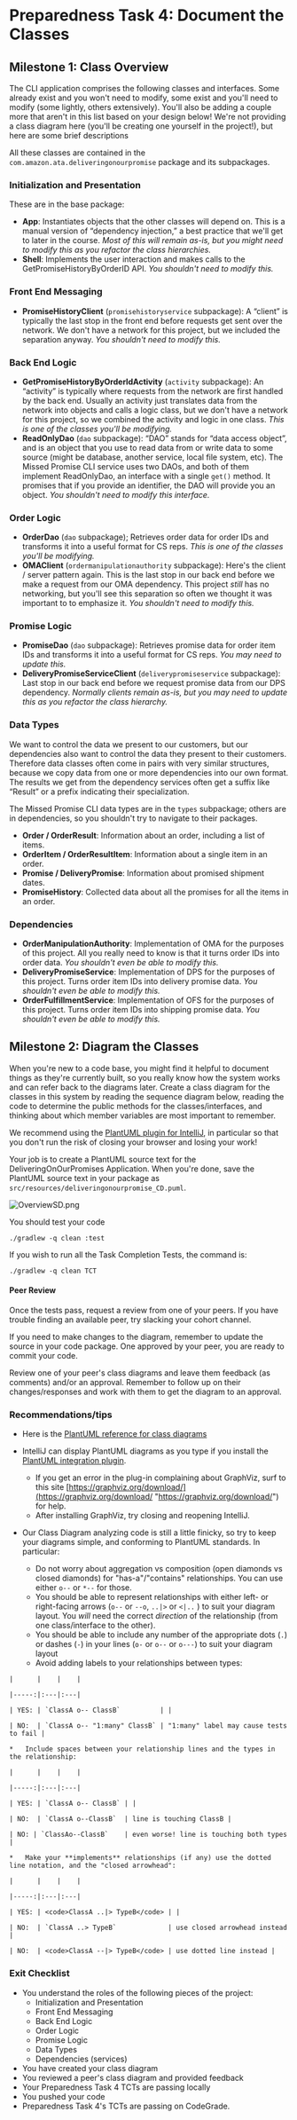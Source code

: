 Preparedness Task 4: Document the Classes
==

Milestone 1: Class Overview
---------------------------

The CLI application comprises the following classes and interfaces. Some already exist and you won't need to modify, some exist and you'll need to modify (some lightly, others extensively). You'll also be adding a couple more that aren't in this list based on your design below! We're not providing a class diagram here (you'll be creating one yourself in the project!), but here are some brief descriptions

All these classes are contained in the `com.amazon.ata.deliveringonourpromise` package and its subpackages.

### Initialization and Presentation

These are in the base package:

*   **App**: Instantiates objects that the other classes will depend on. This is a manual version of “dependency injection,” a best practice that we'll get to later in the course. _Most of this will remain as-is, but you might need to modify this as you refactor the class hierarchies._
*   **Shell**: Implements the user interaction and makes calls to the GetPromiseHistoryByOrderID API. _You shouldn't need to modify this._

### Front End Messaging

*   **PromiseHistoryClient** (`promisehistoryservice` subpackage): A “client” is typically the last stop in the front end before requests get sent over the network. We don't have a network for this project, but we included the separation anyway. _You shouldn't need to modify this._

### Back End Logic

*   **GetPromiseHistoryByOrderIdActivity** (`activity` subpackage): An “activity” is typically where requests from the network are first handled by the back end. Usually an activity just translates data from the network into objects and calls a logic class, but we don't have a network for this project, so we combined the activity and logic in one class. _This is one of the classes you'll be modifying._
*   **ReadOnlyDao** (`dao` subpackage): “DAO” stands for “data access object”, and is an object that you use to read data from or write data to some source (might be database, another service, local file system, etc). The Missed Promise CLI service uses two DAOs, and both of them implement ReadOnlyDao, an interface with a single `get()` method. It promises that if you provide an identifier, the DAO will provide you an object. _You shouldn't need to modify this interface._

### Order Logic

*   **OrderDao** (`dao` subpackage); Retrieves order data for order IDs and transforms it into a useful format for CS reps. _This is one of the classes you'll be modifying._
*   **OMAClient** (`ordermanipulationauthority` subpackage): Here's the client / server pattern again. This is the last stop in our back end before we make a request from our OMA dependency. This project _still_ has no networking, but you'll see this separation so often we thought it was important to to emphasize it. _You shouldn't need to modify this._

### Promise Logic

*   **PromiseDao** (`dao` subpackage): Retrieves promise data for order item IDs and transforms it into a useful format for CS reps. _You may need to update this._
*   **DeliveryPromiseServiceClient** (`deliverypromiseservice` subpackage): Last stop in our back end before we request promise data from our DPS dependency. _Normally clients remain as-is, but you may need to update this as you refactor the class hierarchy._

### Data Types

We want to control the data we present to our customers, but our dependencies also want to control the data they present to their customers. Therefore data classes often come in pairs with very similar structures, because we copy data from one or more dependencies into our own format. The results we get from the dependency services often get a suffix like “Result” or a prefix indicating their specialization.

The Missed Promise CLI data types are in the `types` subpackage; others are in dependencies, so you shouldn't try to navigate to their packages.

*   **Order / OrderResult**: Information about an order, including a list of items.
*   **OrderItem / OrderResultItem**: Information about a single item in an order.
*   **Promise / DeliveryPromise**: Information about promised shipment dates.
*   **PromiseHistory**: Collected data about all the promises for all the items in an order.

### Dependencies

*   **OrderManipulationAuthority**: Implementation of OMA for the purposes of this project. All you really need to know is that it turns order IDs into order data. _You shouldn't even be able to modify this._
*   **DeliveryPromiseService**: Implementation of DPS for the purposes of this project. Turns order item IDs into delivery promise data. _You shouldn't even be able to modify this._
*   **OrderFulfillmentService**: Implementation of OFS for the purposes of this project. Turns order item IDs into shipping promise data. _You shouldn't even be able to modify this._

Milestone 2: Diagram the Classes
--------------------------------

When you're new to a code base, you might find it helpful to document things as they're currently built, so you really know how the system works and can refer back to the diagrams later. Create a class diagram for the classes in this system by reading the sequence diagram below, reading the code to determine the public methods for the classes/interfaces, and thinking about which member variables are most important to remember.

We recommend using the [PlantUML plugin for IntelliJ](https://plugins.jetbrains.com/plugin/7017-plantuml-integration "https://plugins.jetbrains.com/plugin/7017-plantuml-integration"), in particular so that you don't run the risk of closing your browser and losing your work!

Your job is to create a PlantUML source text for the DeliveringOnOurPromises Application. When you're done, save the PlantUML source text in your package as `src/resources/deliveringonourpromise_CD.puml`.

![OverviewSD.png](https://lambdaschool.instructure.com/courses/1097/files/342073/preview)

You should test your code

    ./gradlew -q clean :test 

If you wish to run all the Task Completion Tests, the command is:

    ./gradlew -q clean TCT

#### Peer Review

Once the tests pass, request a review from one of your peers. If you have trouble finding an available peer, try slacking your cohort channel.

If you need to make changes to the diagram, remember to update the source in your code package. One approved by your peer, you are ready to commit your code.

Review one of your peer's class diagrams and leave them feedback (as comments) and/or an approval. Remember to follow up on their changes/responses and work with them to get the diagram to an approval.

### Recommendations/tips

*   Here is the [PlantUML reference for class diagrams](http://wiki.plantuml.net/site/class-diagram "http://wiki.plantuml.net/site/class-diagram")
    
*   IntelliJ can display PlantUML diagrams as you type if you install the [PlantUML integration plugin](https://plugins.jetbrains.com/plugin/7017-plantuml-integration "https://plugins.jetbrains.com/plugin/7017-plantuml-integration").
    
    *   If you get an error in the plug-in complaining about GraphViz, surf to this site [https://graphviz.org/download/](https://graphviz.org/download/ "https://graphviz.org/download/") for help.
    *   After installing GraphViz, try closing and reopening IntelliJ.
*   Our Class Diagram analyzing code is still a little finicky, so try to keep your diagrams simple, and conforming to PlantUML standards. In particular:
    
    *   Do not worry about aggregation vs composition (open diamonds vs closed diamonds) for "has-a"/"contains" relationships. You can use either `o--` or `*--` for those.
    *   You should be able to represent relationships with either left- or right-facing arrows (`o--` or `--o`, `..|>` or `<|..` ) to suit your diagram layout. You _will_ need the correct _direction_ of the relationship (from one class/interface to the other).
    *   You should be able to include any number of the appropriate dots (`.`) or dashes (`-`) in your lines (`o-` or `o--` or `o---`) to suit your diagram layout
    *   Avoid adding labels to your relationships between types:
```
|      |    |    |

|-----:|:---|:---|

| YES: | `ClassA o-- ClassB`          | |

| NO:  | `ClassA o-- "1:many" ClassB` | "1:many" label may cause tests to fail |

*   Include spaces between your relationship lines and the types in the relationship:

|      |    |    |

|-----:|:---|:---|

| YES: | `ClassA o-- ClassB` | |

| NO:  | `ClassA o--ClassB`  | line is touching ClassB |

| NO: | `ClassAo--ClassB`    | even worse! line is touching both types |

*   Make your **implements** relationships (if any) use the dotted line notation, and the "closed arrowhead":

|      |    |    |

|-----:|:---|:---|

| YES: | <code>ClassA ..|> TypeB</code> | |

| NO:  | `ClassA ..> TypeB`             | use closed arrowhead instead |

| NO:  | <code>ClassA --|> TypeB</code> | use dotted line instead |
```

### Exit Checklist

*   You understand the roles of the following pieces of the project:
    *   Initialization and Presentation
    *   Front End Messaging
    *   Back End Logic
    *   Order Logic
    *   Promise Logic
    *   Data Types
    *   Dependencies (services)
*   You have created your class diagram
*   You reviewed a peer's class diagram and provided feedback
*   Your Preparedness Task 4 TCTs are passing locally
*   You pushed your code
*   Preparedness Task 4's TCTs are passing on CodeGrade.
